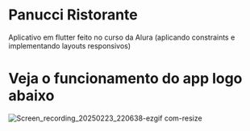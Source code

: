 # Panucci Ristorante

Aplicativo em flutter feito no curso da Alura (aplicando constraints e implementando layouts responsivos)

# Veja o funcionamento do app logo abaixo 

![Screen_recording_20250223_220638-ezgif com-resize](https://github.com/user-attachments/assets/6c0b14a4-1204-475c-a983-04a86027de3a)
